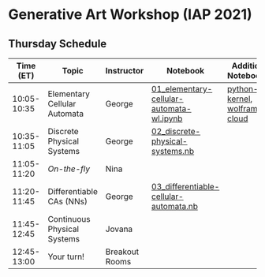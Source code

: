 # Generative Art Workshop (IAP 2021)

## Thursday Schedule

| Time (ET)     | Topic                        | Instructor     | Notebook       | Additional Notebook(s) |
| -----------   | ---------------------------- | -------------- |--------------- | ---------------------- |
| 10:05-10:35   | Elementary Cellular Automata | George         | [01_elementary-cellular-automata-wl.ipynb](https://github.com/gvarnavi/generative-art-iap/blob/master/01.21-Thursday/01_elementary-cellular-automata-wl.ipynb) | [python-kernel](https://github.com/gvarnavi/generative-art-iap/blob/master/01.21-Thursday/01X_elementary-cellular-automata-py.ipynb), [wolfram-cloud](https://www.wolframcloud.com/obj/gvarnavi/Published/01X_elementary-cellular-automata.nb) |
| 10:35-11:05   | Discrete Physical Systems    | George         | [02_discrete-physical-systems.nb](https://www.wolframcloud.com/obj/gvarnavi/Published/02_discrete-physical-systems.nb)| |
| 11:05-11:20   | _On-the-fly_                 | Nina           | | |
| 11:20-11:45   | Differentiable CAs (NNs)     | George         | [03_differentiable-cellular-automata.nb](https://www.wolframcloud.com/obj/gvarnavi/Published/03_differentiable-cellular-automata.nb)| |
| 11:45-12:45   | Continuous Physical Systems  | Jovana         | | |
| 12:45-13:00   | Your turn!                   | Breakout Rooms | | |


